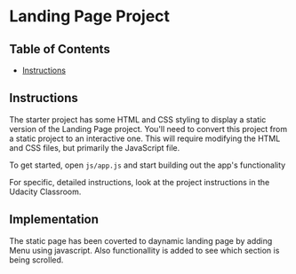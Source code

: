 # Landing Page Project

## Table of Contents

- [Instructions](#instructions)

## Instructions

The starter project has some HTML and CSS styling to display a static version of
the Landing Page project. You'll need to convert this project from a static
project to an interactive one. This will require modifying the HTML and CSS
files, but primarily the JavaScript file.

To get started, open `js/app.js` and start building out the app's functionality

For specific, detailed instructions, look at the project instructions in the
Udacity Classroom.

## Implementation
The static page has been coverted to daynamic landing page by adding Menu using javascript. Also functionallity is added to see which section is being scrolled.